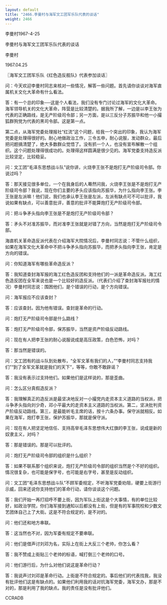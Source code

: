 ```yaml
---
layout: default
title: "2466.李曼村与海军文工团军乐队代表的谈话"
weight: 2466
---
```


李曼村1967-4-25

李曼村与海军文工团军乐队代表的谈话

李曼村

1967.04.25

〖海军文工团军乐队《红色造反舰队》代表参加谈话〗

问：今天欢迎李曼村同志来核对一些情况，解答一些问题。首先请你谈谈对海军直属机关文化大革命有什么看法。

答：有一个总的印象──这是个人看法，我们没有专门讨论过海军的文化大革命。海军领导机关的文化大革命，阵营是比较清楚的。据我所了解，一边是以李王张为代表的正确路线，是无产阶级司令部；另一方面，是以三反分子苏振华和他一小撮狐群狗党为代表的黑司令部。这是第一点。

第二点，从海军党委处理报社“红流”这个问题，给我一个突出的印象，我认为海军党委是处理得很好的。耐心地做政治工作，三令五申，耐心说服，发动群众，最后把问题搞清楚了，绝大多数群众觉悟了。没有抓一个人，也没有宣布解散一个组织。这个问题处理得很成功的。处理得这样圆满是很少见的。海军党委支持造反派比较坚定，比较稳妥。

问：文工团“毛泽东思想战斗队”说你讲，火烧李王张不是炮打无产阶级司令部。你说过吗？

答：那天接见很多单位，一个在我身后的人蓦然问我，火烧李王张是不是炮打无产阶级司令部？我说，现在你们主要的矛头应该指向苏振华，为什么指向李王张。李王张是左派嘛！他们说，我们也承认李王张是左派，左派有缺点可不可以批评，我说如果有缺点，可以善意批评，善意的批评不能算炮打无产阶级司令部。

问：把斗争矛头指向李王张是不是炮打无产阶级司令部？

答：矛头不对准苏振华，而对准李王张就是对错了方向，当然是炮打无产阶级司令部。

海直机关革命造反派代表在介绍海军大院情况后，李曼村同志说：不管什么组织，如果在海军文化大革命中不把斗争矛头指向苏振华，而把矛头指向李王张，肯定是方向的错误。

问：你知道海军有哪些革命造反派？

答：我知道查封海军报的海工红色造反团和支持他们的一派是革命造反派。海工红色造反团在全军来说也是一个比较好的造反派。（代表们介绍了查封海军报社的情况）李曼村同志说：围困他们，是个错误的行动，是个方向错误。

问：海军报应不应该查封？

答：应该查封。因为他有错误。查封是革命的行动。

问：炮打无产阶级司令部是什么路线？

答：炮打无产阶级司令部，保苏振华，当然是资产阶级反动路线。

问：现在有人把李王张的耐心说服说成是高压政策，白色恐怖，对吗？

答：那当然是错误的。

问：文工团有的战斗队到处散布，“全军文革有我们的人，”“李曼村同志支持我们”“到了全军文革就是我们的天下”，等等，你敢不敢辟谣？

答：我没有表示过支持他们。如果他们是这样说的，那是歪曲。

问：怎么区分真假造反派？

答：我理解真正的造反派是最坚决地反对一小撮党内走资本主义道路的当权派，把斗争矛头指向刘少奇，邓小平最大的走资本主义道路的当权派。第二，坚决批判资产阶级反动路线。第三，是最能听毛主席的话，按十六条办事。保守派就相反。如果在海军，炮打李王张，保护苏振华，那就是保守派。

问：现在有人把坚定地信任、支持高举毛泽东思想伟大红旗的李王张，说成是新的奴隶主义，对吗？

答：那是错误的。那是可以批评的。

问：炮打无产阶级司令部的组织是什么组织？

答：如果不联系那个组织来说，炮打无产阶级司令部的组织当然是个不好的组织。情况很复杂，也可能是保字号，也可能是右字号，甚至是反动组织。

问：文工团“毛泽东思想战斗队”不顾军委规定，不听海军党委劝阻，硬要上街游行示威，回来还说你支持他们的革命行动，请你谈谈这个问题。

答：我们开始一再打招呼不要上街，因为军队上街这是个大事情，有的单位比较好，如政治学院，你们海军接到通知以后都没有上街，但是有的军事院校和少数文艺团体自己上了大街。这是不符合规定的，是不对的。

问：他们还和地方串联。

答：这当然也不对，因为军委有规定不要串联。

问：他们是借声讨刘邓为名，实际上在街上大反三个老帅，你怎么看？

答：我不赞成上街贴三个老帅的标语，喊打倒三个老帅的口号。

问：他们游行后，为什么对他们说这是革命行动？

答：我说声讨刘邓是革命行动。上街是不符合规定的。事后他们的代表找我，我没有批评他们这是有缺点的。如果他们利用我的话对抗海军党委，海军文办，那是不对的，那是利用了我的缺点。我的责任是没有批评他们。

CCRADB

